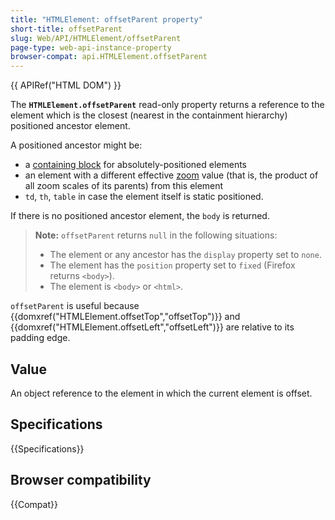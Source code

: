 ```yaml
---
title: "HTMLElement: offsetParent property"
short-title: offsetParent
slug: Web/API/HTMLElement/offsetParent
page-type: web-api-instance-property
browser-compat: api.HTMLElement.offsetParent
---
```


{{ APIRef("HTML DOM") }}

The **`HTMLElement.offsetParent`** read-only property returns a
reference to the element which is the closest (nearest in the containment hierarchy)
positioned ancestor element.

A positioned ancestor might be:

- a [containing block](/en-US/docs/Web/CSS/CSS_display/Containing_block#identifying_the_containing_block) for absolutely-positioned elements
- an element with a different effective [zoom](/en-US/docs/Web/CSS/zoom) value (that is, the product of all zoom scales of its parents) from this element
- `td`, `th`, `table` in case the element itself is static positioned.

If there is no positioned ancestor element, the `body` is returned.

> **Note:** `offsetParent` returns `null` in the following
> situations:
>
> - The element or any ancestor has the `display` property set to
>   `none`.
> - The element has the `position` property set to `fixed`
>   (Firefox returns `<body>`).
> - The element is `<body>` or `<html>`.

`offsetParent` is useful because
{{domxref("HTMLElement.offsetTop","offsetTop")}} and
{{domxref("HTMLElement.offsetLeft","offsetLeft")}} are relative to its padding edge.

## Value

An object reference to the element in which the current element is offset.

## Specifications

{{Specifications}}

## Browser compatibility

{{Compat}}

